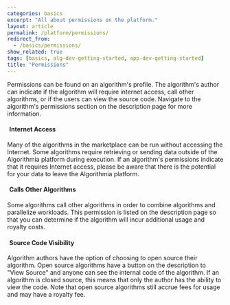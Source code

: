 ```yaml
---
categories: basics
excerpt: "All about permissions on the platform."
layout: article
permalink: /platform/permissions/
redirect_from:
  - /basics/permissions/
show_related: true
tags: [basics, alg-dev-getting-started, app-dev-getting-started]
title: "Permissions"
---
```


Permissions can be found on an algorithm's profile. The algorithm's author can indicate if the algorithm will require internet access, call other algorithms, or if the users can view the source code. Navigate to the algorithm's permissions section on the description page for more information.

#### <i class="fa fa-globe" style="margin-right:5px"></i>Internet Access

Many of the algorithms in the marketplace can be run without accessing the Internet. Some algorithms require retrieving or sending data outside of the Algorithmia platform during execution. If an algorithm's permissions indicate that it requires Internet access, please be aware that there is the potential for your data to leave the Algorithmia platform.

#### <i class="fa fa-phone" style="margin-right:5px"></i>Calls Other Algorithms

Some algorithms call other algorithms in order to combine algorithms and parallelize workloads. This permission is listed on the description page so that you can determine if the algorithm will incur additional usage and royalty costs.

#### <i class="fa fa-lock" style="margin-right:5px"></i>Source Code Visibility

Algorithm authors have the option of choosing to open source their algorithm. Open source algorithms have a button on the description to "View Source" and anyone can see the internal code of the algorithm. If an algorithm is closed source, this means that only the author has the ability to view the code. Note that open source algorithms still accrue fees for usage and may have a royalty fee.
